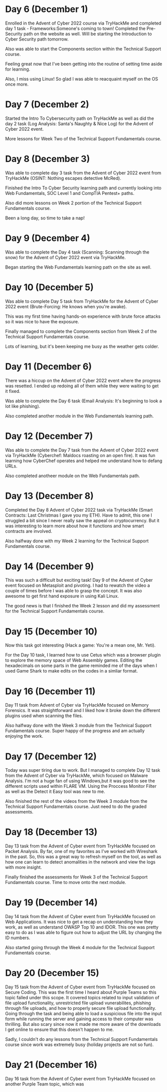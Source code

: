 # Day 6 (December 1)

Enrolled in the Advent of Cyber 2022 course via TryHackMe and completed day 1 task - Frameworks:Someone's coming to town! Completed the Pre-Security path on the website as well. Will be starting the Introduction to Cyber Security path tomorrow.

Also was able to start the Components section within the Technical Support course.

Feeling great now that I've been getting into the routine of setting time aside for learning.

Also, I miss using Linux! So glad I was able to reacquaint myself on the OS once more.

# Day 7 (December 2)

Started the Intro To Cybersecurity path on TryHackMe as well as did the day 2 task (Log Analysis: Santa's Naughty & Nice Log) for the Advent of Cyber 2022 event.

More lessons for Week Two of the Technical Support Fundamentals course.

# Day 8 (December 3)

Was able to complete day 3 task from the Advent of Cyber 2022 event from TryHackMe (OSINT: Nothing escapes detective McRed).

Finished the Intro To Cyber Security learning path and currently looking into Web Fundamentals, SOC Level 1 and CompTIA Pentest+ paths.

Also did more lessons on Week 2 portion of the Technical Support Fundamentals course. 

Been a long day, so time to take a nap!

# Day 9 (December 4)

Was able to complete the Day 4 task (Scanning: Scanning through the snow) for the Advent of Cyber 2022 event via TryHackMe.

Began starting the Web Fundamentals learning path on the site as well.

# Day 10 (December 5)

Was able to complete Day 5 task from TryHackMe for the Advent of Cyber 2022 event (Brute-Forcing: He knows when you're awake).

This was my first time having hands-on experience with brute force attacks so it was nice to have the exposure.

Finally managed to complete the Components section from Week 2 of the Technical Support Fundamentals course. 

Lots of learning, but it's been keeping me busy as the weather gets colder.

# Day 11 (December 6)

There was a hiccup on the Advent of Cyber 2022 event where the progress was resetted. I ended up redoing all of them while they were waiting to get it fixed. 

Was able to complete the Day 6 task (Email Analysis: It's beginning to look a lot like phishing). 

Also completed another module in the Web Fundamentals learning path.

# Day 12 (December 7)

Was able to complete the Day 7 task from the Advent of Cyber 2022 event via TryHackMe (Cyberchef: Maldocs roasting on an open fire). It was fun learning how CyberChef operates and helped me understand how to defang URLs.

Also completed anotheer module on the Web Fundamentals path.

# Day 13 (December 8)

Completed the Day 8 Advent of Cyber 2022 task via TryHackMe (Smart Contracts: Last Christmas I gave you my ETH). Have to admit, this one I struggled a bit since I never really saw the appeal on cryptocurrency. But it was interesting to learn more about how it functions and how smart contracts are involved.

Also halfway done with my Week 2 learning for the Technical Support Fundamentals course.

# Day 14 (December 9)

This was such a difficult but exciting task! Day 9 of the Advent of Cyber event focused on Metasploit and pivoting. I had to rewatch the video a couple of times before I was able to grasp the concept. It was also awesome to get first hand exposure in using Kali Linux. 

The good news is that I finished the Week 2 lesson and did my assessment for the Technical Support Fundamentals course.

# Day 15 (December 10)

Now this task got interesting (Hack a game: You're a mean one, Mr. Yeti).

For the Day 10 task, I learned how to use Cetus which was a browser plugin to explore the memory space of Web Assembly games. Editing the hexadecimals on some parts in the game reminded me of the days when I used Game Shark to make edits on the codes in a simliar format. 

# Day 16 (December 11)

Day 11 task from Advent of Cyber via TryHackMe focused on Memory Forensics. It was straightforward and I liked how it broke down the different plugins used when scanning the files. 

Also halfway done with the Week 3 module from the Technical Support Fundamentals course. Super happy of the progress and am actually enjoying the work.

# Day 17 (December 12)

Today was super tiring due to work. But I managed to complete Day 12 task from the Advent of Cyber via TryHackMe, which focused on Malware Analysis. I'm not a huge fan of using Windows,but it was good to see the different scripts used within FLARE VM. Using the Proccess Monitor Filter as well as the Detect it Easy tool was new to me. 

Also finished the rest of the videos from the Week 3 module from the Technical Support Fundamentals course. Just need to do the graded assessments.

# Day 18 (December 13)

Day 13 task from the Advent of Cyber event from TryHackMe focused on Packet Analysis. By far, one of my favorites as I've worked with Wireshark in the past. So, this was a great way to refresh myself on the tool, as well as how one can learn to detect anomalities in the network and view the logs with more insight. 

Finally finished the assessments for Week 3 of the Technical Support Fundamentals course. Time to move onto the next module.

# Day 19 (December 14)

Day 14 task from the Advent of Cyber event from TryHackMe focused on Web Applications. It was nice to get a recap on understanding how they work, as well as understand OWASP Top 10 and IDOR. This one was pretty easy to do as I was able to figure out how to adjust the URL by changing the ID numbers.

Also started going through the Week 4 module for the Technical Support Fundamentals course.

# Day 20 (December 15)

Day 15 task from the Advent of Cyber event from TryHackMe focused on Secure Coding. This was the first time I heard about Purple Teams so this topic falled under this scope. It covered topics related to input validation of file upload functionality, unrestricted file upload vunerabilites, phishing through file uploads, and how to properly secure file upload functionality. Going through the task and being able to load a suspicious file into the input form while running the server and gaining access to their computer was thrilling. But also scary since now it made me more aware of the downloads I get online to ensure that this doesn't happen to me. 

Sadly, I couldn't do any lessons from the Technical Support Fundamentals course since work was extremely busy (holiday projects are not so fun).

# Day 21 (December 16)

Day 16 task from the Advent of Cyber event from TryHackMe focused on another Purple Team topic, which was 